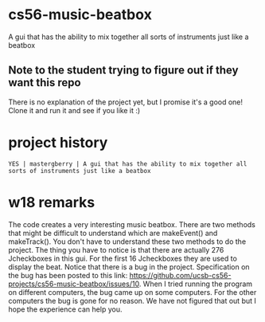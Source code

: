 cs56-music-beatbox
==================

A gui that has the ability to mix together all sorts of instruments just like a beatbox

Note to the student trying to figure out if they want this repo
---------------------------------------------------------------
There is no explanation of the project yet, but I promise it's a good one! Clone it and run it and see if you like it :)

project history
===============
```
YES | mastergberry | A gui that has the ability to mix together all sorts of instruments just like a beatbox
```
w18 remarks
==================

The code creates a very interesting music beatbox. There are two methods that might be difficult to understand which are makeEvent() and makeTrack(). You don't have to understand these two methods to do the project. The thing you have to notice is that there are actually 276 Jcheckboxes in this gui. For the first 16 Jcheckboxes they are used to display the beat. Notice that there is a bug in the project. Specification on the bug has been posted to this link: https://github.com/ucsb-cs56-projects/cs56-music-beatbox/issues/10. When I tried running the program on different computers, the bug came up on some computers. For the other computers the bug is gone for no reason. We have not figured that out but I hope the experience can help you. 
